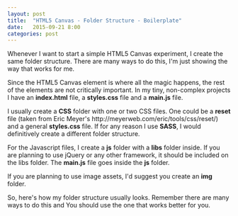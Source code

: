 ```yaml
---
layout: post
title:  "HTML5 Canvas - Folder Structure - Boilerplate"
date:   2015-09-21 8:00
categories: post
---
```

<p>Whenever I want to start a simple HTML5 Canvas experiment, I create the same folder structure. There are many ways to do this, I'm just showing the way that works for me.</p>
<p>Since the HTML5 Canvas element is where all the magic happens, the rest of the elements are not critically important. In my tiny, non-complex projects I have an <b>index.html</b> file, a <b>styles.css</b> file and a <b>main.js</b> file.</p>
<p>I usually create a <b>CSS</b> folder with one or two CSS files. One could be a <b>reset</b> file (taken from Eric Meyer's http://meyerweb.com/eric/tools/css/reset/) and a general <b>styles.css</b> file. If for any reason I use <b>SASS</b>, I would definitively create a different folder structure.</p>
<p>For the Javascript files, I create a <b>js</b> folder with a <b>libs</b> folder inside. If you are planning to use jQuery or any other framework, it should be included on the libs folder. The <b>main.js</b> file goes inside the <b>js</b> folder.</p>
<p>If you are planning to use image assets, I'd suggest you create an <b>img</b> folder.</p>

<p>So, here's how my folder structure usually looks. Remember there are many ways to do this and You should use the one that works better for you.</p>
